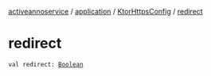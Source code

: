 [activeannoservice](../../index.md) / [application](../index.md) / [KtorHttpsConfig](index.md) / [redirect](./redirect.md)

# redirect

`val redirect: `[`Boolean`](https://kotlinlang.org/api/latest/jvm/stdlib/kotlin/-boolean/index.html)